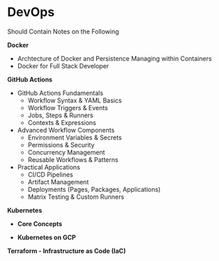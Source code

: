 # DevOps
Should Contain Notes on the Following

**Docker**
- Archtecture of Docker and Persistence Managing within Containers
- Docker for Full Stack Developer
  
**GitHub Actions**
- GitHub Actions Fundamentals
  - Workflow Syntax & YAML Basics
  - Workflow Triggers & Events
  - Jobs, Steps & Runners
  - Contexts & Expressions
- Advanced Workflow Components
  - Environment Variables & Secrets
  - Permissions & Security
  - Concurrency Management
  - Reusable Workflows & Patterns
- Practical Applications
  - CI/CD Pipelines
  - Artifact Management
  - Deployments (Pages, Packages, Applications)
  - Matrix Testing & Custom Runners

**Kubernetes** 
  - **Core Concepts**

  - **Kubernetes on GCP** 

  
**Terraform - Infrastructure as Code (IaC)**
